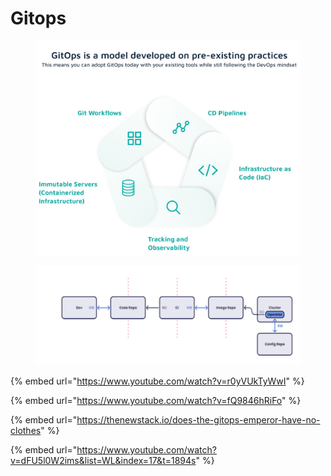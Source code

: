 # Gitops

<figure><img src="../.gitbook/assets/FfsmCgaX0AAGi0Y.jpeg" alt=""><figcaption></figcaption></figure>

<figure><img src="../.gitbook/assets/image (44).png" alt=""><figcaption></figcaption></figure>

{% embed url="https://www.youtube.com/watch?v=r0yVUkTyWwI" %}

{% embed url="https://www.youtube.com/watch?v=fQ9846hRiFo" %}

{% embed url="https://thenewstack.io/does-the-gitops-emperor-have-no-clothes" %}

{% embed url="https://www.youtube.com/watch?v=dFU5l0W2ims&list=WL&index=17&t=1894s" %}
